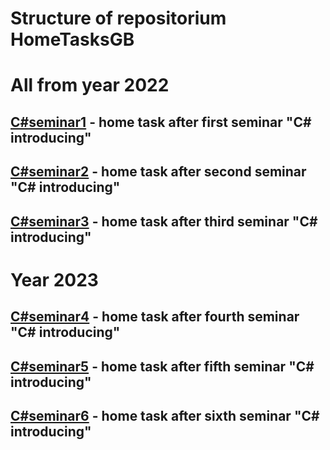 # Structure of repositorium HomeTasksGB
# All from year 2022
## [C#seminar1](https://github.com/DenisBurguto/HomeTasksGB/tree/main/C%23seminar1) - home task after first seminar "C# introducing"
## [C#seminar2](https://github.com/DenisBurguto/HomeTasksGB/tree/main/С%23seminar2) - home task after second seminar "C# introducing"
## [C#seminar3](https://github.com/DenisBurguto/HomeTasksGB/tree/main/C%23seminar3) - home task after third seminar "C# introducing"
# Year 2023
## [C#seminar4](https://github.com/DenisBurguto/HomeTasksGB/tree/main/C%23seminar4) - home task after fourth seminar  "C# introducing"
## [C#seminar5](https://github.com/DenisBurguto/HomeTasksGB/tree/main/C%23seminar5) - home task after fifth seminar  "C# introducing"
## [C#seminar6](https://github.com/DenisBurguto/HomeTasksGB/tree/main/C%23seminar6) - home task after sixth seminar  "C# introducing"

